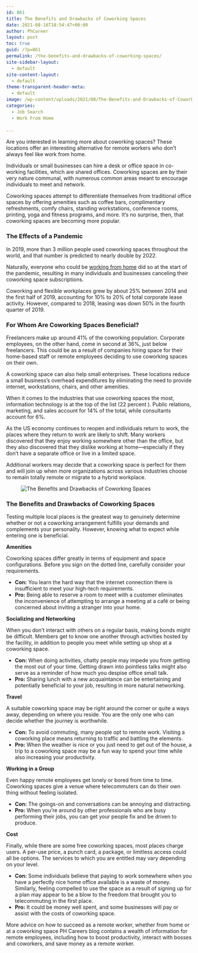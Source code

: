 ```yaml
---
id: 861
title: The Benefits and Drawbacks of Coworking Spaces
date: 2021-08-16T18:54:47+00:00
author: PhCareer
layout: post
toc: true
guid: /?p=861
permalink: /the-benefits-and-drawbacks-of-coworking-spaces/
site-sidebar-layout:
  - default
site-content-layout:
  - default
theme-transparent-header-meta:
  - default
image: /wp-content/uploads/2021/08/The-Benefits-and-Drawbacks-of-Coworking-Spaces.jpg
categories:
  - Job Search
  - Work From Home

---
```

Are you interested in learning more about coworking spaces? These locations offer an interesting alternative for remote workers who don&#8217;t always feel like work from home.

Individuals or small businesses can hire a desk or office space in co-working facilities, which are shared offices. Coworking spaces are by their very nature communal, with numerous common areas meant to encourage individuals to meet and network.

Coworking spaces attempt to differentiate themselves from traditional office spaces by offering amenities such as coffee bars, complimentary refreshments, comfy chairs, standing workstations, conference rooms, printing, yoga and fitness programs, and more. It&#8217;s no surprise, then, that coworking spaces are becoming more popular.

### **The Effects of a Pandemic**

In 2019, more than 3 million people used coworking spaces throughout the world, and that number is predicted to nearly double by 2022.

Naturally, everyone who could be [working from home](/category/work-from-home/) did so at the start of the pandemic, resulting in many individuals and businesses canceling their coworking space subscriptions.

Coworking and flexible workplaces grew by about 25% between 2014 and the first half of 2019, accounting for 10% to 20% of total corporate lease activity. However, compared to 2018, leasing was down 50% in the fourth quarter of 2019.

### **For Whom Are Coworking Spaces Beneficial?**

Freelancers make up around 41% of the coworking population. Corporate employees, on the other hand, come in second at 36%, just below freelancers. This could be as a result of companies hiring space for their home-based staff or remote employees deciding to use coworking spaces on their own.

A coworking space can also help small enterprises. These locations reduce a small business&#8217;s overhead expenditures by eliminating the need to provide internet, workstations, chairs, and other amenities.

When it comes to the industries that use coworking spaces the most, information technology is at the top of the list (22 percent ). Public relations, marketing, and sales account for 14% of the total, while consultants account for 6%.

As the US economy continues to reopen and individuals return to work, the places where they return to work are likely to shift. Many workers discovered that they enjoy working somewhere other than the office, but they also discovered that they dislike working at home—especially if they don&#8217;t have a separate office or live in a limited space.

Additional workers may decide that a coworking space is perfect for them and will join up when more organizations across various industries choose to remain totally remote or migrate to a hybrid workplace.


<figure class="wp-block-image size-large">

<img loading="lazy" width="1024" height="683" src="/wp-content/uploads/2021/08/coworking-spaces-1024x683.jpg" alt="The Benefits and Drawbacks of Coworking Spaces" class="wp-image-862" srcset="/wp-content/uploads/2021/08/coworking-spaces-1024x683.jpg 1024w, /wp-content/uploads/2021/08/coworking-spaces-300x200.jpg 300w, /wp-content/uploads/2021/08/coworking-spaces-768x512.jpg 768w, /wp-content/uploads/2021/08/coworking-spaces.jpg 1500w" sizes="(max-width: 1024px) 100vw, 1024px" /> </figure> 

### **The Benefits and Drawbacks of Coworking Spaces**

Testing multiple local places is the greatest way to genuinely determine whether or not a coworking arrangement fulfills your demands and complements your personality. However, knowing what to expect while entering one is beneficial.

**Amenities**

Coworking spaces differ greatly in terms of equipment and space configurations. Before you sign on the dotted line, carefully consider your requirements.

  * **Con:** You learn the hard way that the internet connection there is insufficient to meet your high-tech requirements.
  * **Pro:** Being able to reserve a room to meet with a customer eliminates the inconvenience of attempting to arrange a meeting at a café or being concerned about inviting a stranger into your home.

**Socializing and Networking**

When you don&#8217;t interact with others on a regular basis, making bonds might be difficult. Members get to know one another through activities hosted by the facility, in addition to people you meet while setting up shop at a coworking space.

  * **Con:** When doing activities, chatty people may impede you from getting the most out of your time. Getting drawn into pointless talks might also serve as a reminder of how much you despise office small talk.
  * **Pro:** Sharing lunch with a new acquaintance can be entertaining and potentially beneficial to your job, resulting in more natural networking.

**Travel**

A suitable coworking space may be right around the corner or quite a ways away, depending on where you reside. You are the only one who can decide whether the journey is worthwhile.

  * **Con:** To avoid commuting, many people opt to remote work. Visiting a coworking place means returning to traffic and battling the elements.
  * **Pro:** When the weather is nice or you just need to get out of the house, a trip to a coworking space may be a fun way to spend your time while also increasing your productivity.

**Working in a Group**

Even happy remote employees get lonely or bored from time to time. Coworking spaces give a venue where telecommuters can do their own thing without feeling isolated.

  * **Con:** The goings-on and conversations can be annoying and distracting.
  * **Pro:** When you&#8217;re around by other professionals who are busy performing their jobs, you can get your people fix and be driven to produce.

**Cost**

Finally, while there are some free coworking spaces, most places charge users. A per-use price, a punch card, a package, or limitless access could all be options. The services to which you are entitled may vary depending on your level.

  * **Con:** Some individuals believe that paying to work somewhere when you have a perfectly nice home office available is a waste of money. Similarly, feeling compelled to use the space as a result of signing up for a plan may appear to be a blow to the freedom that brought you to telecommuting in the first place.
  * **Pro:** It could be money well spent, and some businesses will pay or assist with the costs of coworking space.

More advice on how to succeed as a remote worker, whether from home or at a coworking space PH Careers blog contains a wealth of information for remote employees, including how to boost productivity, interact with bosses and coworkers, and save money as a remote worker.
